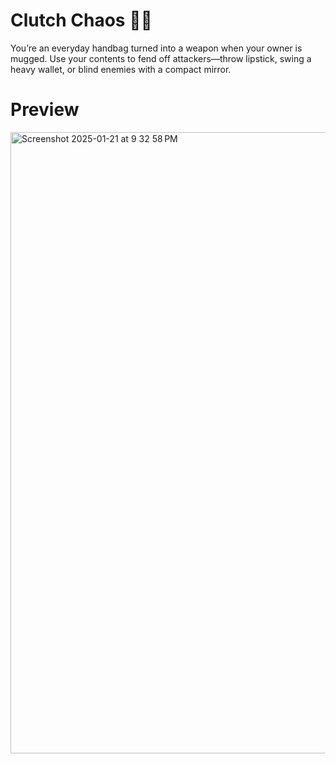# Clutch Chaos 👛💫
You’re an everyday handbag turned into a weapon when your owner is mugged. Use your contents to fend off attackers—throw lipstick, swing a heavy wallet, or blind enemies with a compact mirror.

# Preview
<img width="994" alt="Screenshot 2025-01-21 at 9 32 58 PM" src="https://github.com/user-attachments/assets/00986fe9-59a8-41d7-802c-a01734e5056e" />
